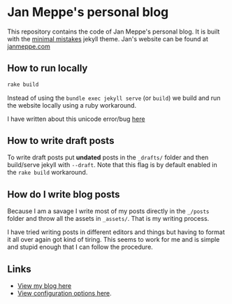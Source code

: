 # Jan Meppe's personal blog

This repository contains the code of Jan Meppe's personal blog. It is built with the [minimal
mistakes](https://mmistakes.github.io/minimal-mistakes/) jekyll theme. Jan's website can be found at [janmeppe.com](www.janmeppe.com)

## How to run locally

```ruby
rake build
```

Instead of using the `bundle exec jekyll serve` (or `build`) we build and run
the website locally using a ruby workaround. 

I have written about this unicode error/bug
 [here](https://www.janmeppe.com/blog/invalid-US-ASCII-character/)
   

## How to write draft posts

To write draft posts put **undated** posts in the `_drafts/` folder and then
build/serve jekyll with `--draft`. Note that this flag is by default enabled
in the `rake build` workaround.

## How do I write blog posts

Because I am a savage I write most of my posts directly in the `_/posts`
folder and throw all the assets in `_assets/`. That is my writing process. 

I have tried writing posts in different editors and things but having to
format it all over again got kind of tiring. This seems to work for me and is simple and stupid enough that I can follow the procedure. 

## Links

* [View my blog here](https://rainymood.github.io/)
* [View configuration options here](https://mmistakes.github.io/minimal-mistakes/docs/configuration/).


